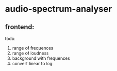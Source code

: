# audio-spectrum-analyser

## frontend:
todo:
1. range of frequences
2. range of loudness
3. background with frequences
4. convert linear to log